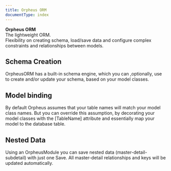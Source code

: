 ```yaml
---
title: Orpheus ORM
documentType: index
---
```

<style type="text/css">
footer{
  position: relative;
}
</style>
<div class="hero">
  <div class="wrap">
    <div class="text">
      <strong>Orpheus ORM</strong>
    </div>
    <div class="minitext">
    The lightweight ORM.
    </div>
    <div class="minitext">
		Flexibility on creating schema, load/save data and configure complex constraints and relationships between models.
    </div>
  </div>
</div>
<div class="key-section">
  <div class="container">
    <div class="row">
      <div class="col-md-8 col-md-offset-2 text-center">
        <i class="fa fa-database"></i>
        <section>
          <h2>Schema Creation</h2>
          <p class="lead">OrpheusORM has a built-in schema engine, which you can ,optionally, use to create and/or update your schema, based on your model classes.</p>
        </section>
      </div>
    </div>
  </div>
</div>
<div class="key-section">
  <div class="container">
    <div class="row">
      <div class="col-md-8 col-md-offset-2 text-center">
        <i class="glyphicon glyphicon-random"></i>
        <section>
          <h2>Model binding</h2>
          <p class="lead">By default Orpheus assumes that your table names will match your model class names. But you can override this assumption, by decorating your model classes with the [TableName] attribute and essentially map your model to the database table.</p>
        </section>
      </div>
    </div>
  </div>
</div>
<div class="key-section">
  <div class="container">
    <div class="row">
      <div class="col-md-8 col-md-offset-2 text-center">
        <i class="glyphicon glyphicon-leaf"></i>
        <section>
          <h2>Nested Data</h2>
          <p class="lead">Using an OrpheusModule you can save nested data (master-detail-subdetail) with just one Save. All master-detail relationships and keys will be updated automatically.</p>
        </section>
      </div>
    </div>
  </div>
</div>
